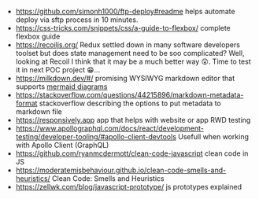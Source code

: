  - https://github.com/simonh1000/ftp-deploy#readme  helps automate deploy via sftp process in 10 minutes. 
 - https://css-tricks.com/snippets/css/a-guide-to-flexbox/ complete flexbox guide
 - https://recoiljs.org/ Redux settled down in many software developers toolset but does state management need to be soo complicated? Well, looking at Recoil I think that it may be a much better way 😲. Time to test it in next POC project 😁...
 - https://milkdown.dev/#/ promising WYSIWYG markdown editor that supports [mermaid diagrams](https://mermaid-js.github.io/mermaid)
 - https://stackoverflow.com/questions/44215896/markdown-metadata-format stackoverflow describing the options to put metadata to markdown file 
 - https://responsively.app app that helps with website or app RWD testing 
 - https://www.apollographql.com/docs/react/development-testing/developer-tooling/#apollo-client-devtools Usefull when working with Apollo Client (GraphQL)
 - https://github.com/ryanmcdermott/clean-code-javascript clean code in JS
- https://moderatemisbehaviour.github.io/clean-code-smells-and-heuristics/ Clean Code: Smells and Heuristics
- https://zellwk.com/blog/javascript-prototype/ js prototypes explained